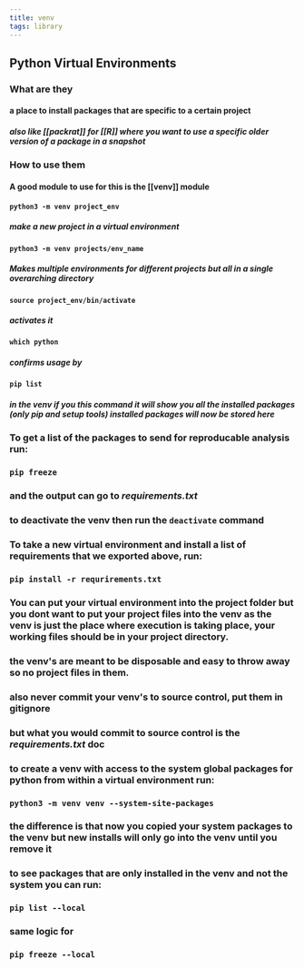 ```yaml
---
title: venv
tags: library
---
```


## **Python Virtual Environments**
### **What are they**
#### a place to install packages that are specific to a certain project
##### also like [[packrat]] for [[R]] where you want to use a specific older version of a package in a snapshot
### **How to use them**
#### A good module to use for this is the [[venv]] module
#### `python3 -m venv project_env`
##### make a new project in a virtual environment
#### `python3 -m venv projects/env_name`
##### Makes multiple environments for different projects but all in a single overarching directory
#### `source project_env/bin/activate`
##### activates it
#### `which python`
##### confirms usage by
#### `pip list`
##### in the venv if you this command it will show you all the installed packages (only pip and setup tools) installed packages will now be stored here
### To get a list of the packages to send for reproducable analysis run:
### `pip freeze`
### and the output can go to _requirements.txt_
### to deactivate the venv then run the `deactivate` command
### To take a new virtual environment and install a list of requirements that we exported above, run:
### `pip install -r requrirements.txt`
### You can put your virtual environment into the project folder but you dont want to put your project files into the venv as the venv is just the place where execution is taking place, your working files should be in your project directory.
### the venv's are meant to be disposable and easy to throw away so no project files in them.
### also never commit your venv's to source control, put them in gitignore
### but what you would commit to source control is the _requirements.txt_ doc
### to create a venv with access to the system global packages for python from within a virtual environment run:
### `python3 -m venv venv --system-site-packages`
### the difference is that now you copied your system packages to the venv but new installs will only go into the venv until you remove it
### to see packages that are only installed in the venv and not the system you can run:
### `pip list --local`
### same logic for
### `pip freeze --local`
